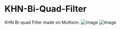 # KHN-Bi-Quad-Filter
KHN Bi-quad Filter made on Multisim.
![image](https://user-images.githubusercontent.com/55746234/116218326-0bb85800-a768-11eb-8240-783b0a66a2f4.png)
![image](https://user-images.githubusercontent.com/55746234/116218390-1b37a100-a768-11eb-8c86-c1bcbf3f0b90.png)
